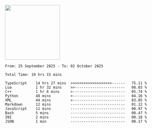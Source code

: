 <img height="180em" src="https://github-readme-stats-eight-theta.vercel.app/api?username=bkundev&show_icons=true&theme=radical&include_all_commits=true&count_private=true"/>
<!--START_SECTION:waka-->

```all_time
From: 25 September 2025 - To: 02 October 2025

Total Time: 19 hrs 15 mins

TypeScript    14 hrs 27 mins  >>>>>>>>>>>>>>>>>>>------   75.11 %
Lua           1 hr 32 mins    >>-----------------------   08.03 %
C++           1 hr 6 mins     >------------------------   05.74 %
Python        48 mins         >------------------------   04.16 %
XML           44 mins         >------------------------   03.85 %
Markdown      12 mins         -------------------------   01.12 %
JavaScript    11 mins         -------------------------   00.97 %
Bash          5 mins          -------------------------   00.47 %
INI           2 mins          -------------------------   00.18 %
JSON          1 min           -------------------------   00.17 %
```

<!--END_SECTION:waka-->

